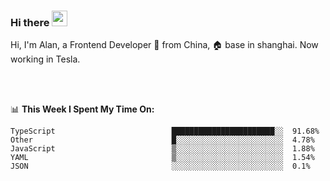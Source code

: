 ### Hi there <img src="https://media.giphy.com/media/hvRJCLFzcasrR4ia7z/giphy.gif" width="25px">

<!-- ![visitors](https://visitor-badge.glitch.me/badge?page_id=dislfyer.dislfyer) -->

Hi, I'm Alan, a Frontend Developer 🚀 from China, 🏠 base in shanghai. Now working in Tesla.

<br/>
<br/>

📊 **This Week I Spent My Time On:**


<!--START_SECTION:waka-->

```text
TypeScript                          ███████████████████████░░  91.68%
Other                               █░░░░░░░░░░░░░░░░░░░░░░░░  4.78%
JavaScript                          ▒░░░░░░░░░░░░░░░░░░░░░░░░  1.88%
YAML                                ▒░░░░░░░░░░░░░░░░░░░░░░░░  1.54%
JSON                                ░░░░░░░░░░░░░░░░░░░░░░░░░  0.1%
```

<!--END_SECTION:waka-->

<!--
**About Me:**
 -->
